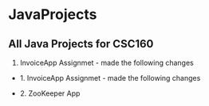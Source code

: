 # JavaProjects
<h2><b>All Java Projects for CSC160</b></h2>

1. InvoiceApp Assignmet - made the following changes
<ul>
  <li>1. InvoiceApp Assignmet - made the following changes</br>
  <p></p>
  </li>
  <li>2. ZooKeeper App</br>
  </li>
</ul>
